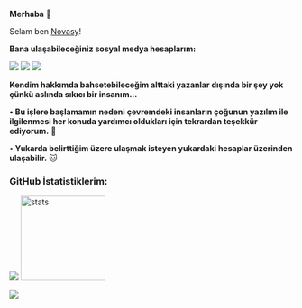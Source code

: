 **Merhaba** 👋

Selam ben [Novasy](http://https://github.com/novasy "Novasy")!

**Bana ulaşabileceğiniz sosyal medya hesaplarım:**

 [![](https://cdn.discordapp.com/attachments/806690258086658090/823829343499321384/68747470733a2f2f696d672e736869656c64732e696f2f62616467652f646973636f72642532302d3732383944412e737667.png)](https://discord.com/users/729226812776906832) [![](https://cdn.discordapp.com/attachments/806690258086658090/823829296912269364/68747470733a2f2f696d672e736869656c64732e696f2f62616467652f4769744875622532302d3139313731372e7376673f.png)](https://github.com/novasy) [![](https://cdn.discordapp.com/attachments/806690258086658090/823829272291573760/68747470733a2f2f696d672e736869656c64732e696f2f62616467652f494e5354414752414d2532302d4443333137352e73.png)](https://www.instagram.com/novasyy/) 
 
**Kendim hakkımda bahsetebileceğim alttaki yazanlar dışında bir şey yok çünkü aslında sıkıcı bir insanım...**

**• Bu işlere başlamamın nedeni çevremdeki insanların çoğunun yazılım ile ilgilenmesi her konuda yardımcı oldukları için tekrardan teşekkür ediyorum.** 💖

**• Yukarda belirttiğim üzere ulaşmak isteyen yukardaki hesaplar üzerinden ulaşabilir.** 🐱‍


</p>
<h3 align="left">GitHub İstatistiklerim:</h3>
<p align="left">
   <img src="https://github-readme-stats.vercel.app/api/top-langs/?username=theuzii&theme=dark&count_private=true&show_icons=true&hide_border=true" />
   <img src="https://github-readme-stats.vercel.app/api?username=theuzii&count_private=true&show_icons=true&theme=dark&hide_border=true" width="%100" height="150px" alt="stats" />
</p>


![](https://komarev.com/ghpvc/?username=novasy&color=brightgreen)

